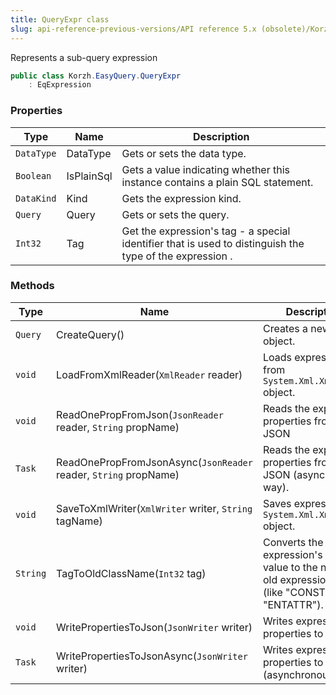 ```yaml
---
title: QueryExpr class
slug: api-reference-previous-versions/API reference 5.x (obsolete)/Korzh.EasyQuery namespace/queryexpr-class
---
```



Represents a sub-query expression
```csharp
public class Korzh.EasyQuery.QueryExpr
    : EqExpression

```

### Properties

| Type | Name | Description | 
| --- | --- | --- | 
| `DataType` | DataType | Gets or sets the data type. | 
| `Boolean` | IsPlainSql | Gets a value indicating whether this instance contains a plain SQL statement. | 
| `DataKind` | Kind | Gets the expression kind. | 
| `Query` | Query | Gets or sets the query. | 
| `Int32` | Tag | Get the expression's tag - a special identifier that is used to distinguish the type of the expression . | 


### Methods

| Type | Name | Description | 
| --- | --- | --- | 
| `Query` | CreateQuery() | Creates a new query object. | 
| `void` | LoadFromXmlReader(`XmlReader` reader) | Loads expression from `System.Xml.XmlReader` object. | 
| `void` | ReadOnePropFromJson(`JsonReader` reader, `String` propName) | Reads the expression properties from JSON | 
| `Task` | ReadOnePropFromJsonAsync(`JsonReader` reader, `String` propName) | Reads the expression properties from JSON (asynchronous way). | 
| `void` | SaveToXmlWriter(`XmlWriter` writer, `String` tagName) | Saves expression to `System.Xml.XmlWriter` object. | 
| `String` | TagToOldClassName(`Int32` tag) | Converts the expression's tag value to the name of old expression class (like "CONST" or "ENTATTR"). | 
| `void` | WritePropertiesToJson(`JsonWriter` writer) | Writes expression properties to JSON. | 
| `Task` | WritePropertiesToJsonAsync(`JsonWriter` writer) | Writes expression properties to JSON (asynchronous way). |